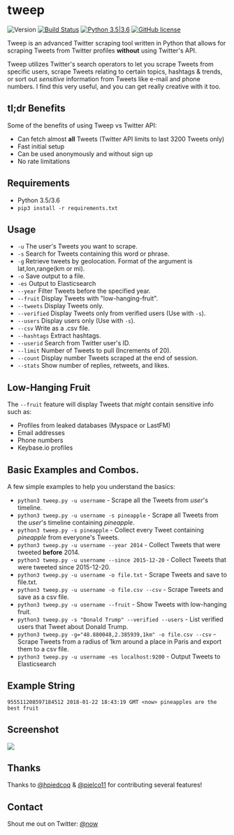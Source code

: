# tweep
![Version](https://img.shields.io/badge/Version-1.0-blue.svg) [![Build Status](https://travis-ci.org/haccer/tweep.svg?branch=master)](https://travis-ci.org/haccer/tweep/) [![Python 3.5|3.6](https://img.shields.io/badge/Python-3.5%2F3.6-blue.svg)](https://www.python.org/download/releases/3.0/) [![GitHub license](https://img.shields.io/github/license/haccer/tweep.svg)](https://github.com/haccer/tweep/blob/master/LICENSE)

Tweep is an advanced Twitter scraping tool written in Python that allows for scraping Tweets from Twitter profiles **without** using Twitter's API.

Tweep utilizes Twitter's search operators to let you scrape Tweets from specific users, scrape Tweets relating to certain topics, hashtags & trends, or sort out *sensitive* information from Tweets like e-mail and phone numbers. I find this very useful, and you can get really creative with it too.

## tl;dr Benefits
Some of the benefits of using Tweep vs Twitter API:
- Can fetch almost __all__ Tweets (Twitter API limits to last 3200 Tweets only)
- Fast initial setup
- Can be used anonymously and without sign up
- No rate limitations

## Requirements
- Python 3.5/3.6
- `pip3 install -r requirements.txt`

## Usage
- `-u` The user's Tweets you want to scrape.
- `-s` Search for Tweets containing this word or phrase.
- `-g` Retrieve tweets by geolocation. Format of the argument is lat,lon,range(km or mi).
- `-o` Save output to a file.
- `-es` Output to Elasticsearch
- `--year` Filter Tweets before the specified year. 
- `--fruit` Display Tweets with "low-hanging-fruit".
- `--tweets` Display Tweets only.
- `--verified` Display Tweets only from verified users (Use with `-s`).
- `--users` Display users only (Use with `-s`).
- `--csv` Write as a .csv file.
- `--hashtags` Extract hashtags.
- `--userid` Search from Twitter user's ID.
- `--limit` Number of Tweets to pull (Increments of 20).
- `--count` Display number Tweets scraped at the end of session.
- `--stats` Show number of replies, retweets, and likes.

## Low-Hanging Fruit
The `--fruit` feature will display Tweets that *might* contain sensitive info such as:
- Profiles from leaked databases (Myspace or LastFM)
- Email addresses
- Phone numbers
- Keybase.io profiles

## Basic Examples and Combos.
A few simple examples to help you understand the basics:

- `python3 tweep.py -u username` - Scrape all the Tweets from *user*'s timeline.
- `python3 tweep.py -u username -s pineapple` - Scrape all Tweets from the *user*'s timeline containing _pineapple_.
- `python3 tweep.py -s pineapple` - Collect every Tweet containing *pineapple* from everyone's Tweets.
- `python3 tweep.py -u username --year 2014` - Collect Tweets that were tweeted **before** 2014.
- `python3 tweep.py -u username --since 2015-12-20` - Collect Tweets that were tweeted since 2015-12-20.
- `python3 tweep.py -u username -o file.txt` - Scrape Tweets and save to file.txt.
- `python3 tweep.py -u username -o file.csv --csv` - Scrape Tweets and save as a csv file.
- `python3 tweep.py -u username --fruit` - Show Tweets with low-hanging fruit.
- `python3 tweep.py -s "Donald Trump" --verified --users` - List verified users that Tweet about Donald Trump.
- `python3 tweep.py -g="48.880048,2.385939,1km" -o file.csv --csv` - Scrape Tweets from a radius of 1km around a place in Paris and export them to a csv file.
- `python3 tweep.py -u username -es localhost:9200` - Output Tweets to Elasticsearch

## Example String
`955511208597184512 2018-01-22 18:43:19 GMT <now> pineapples are the best fruit`

## Screenshot
<img src="https://i.imgur.com/RKdBrHr.png" />

## Thanks
Thanks to [@hpiedcoq](https://github.com/hpiedcoq) & [@pielco11](https://github.com/pielco11) for contributing several features!

## Contact
Shout me out on Twitter: [@now](https://twitter.com/now)
